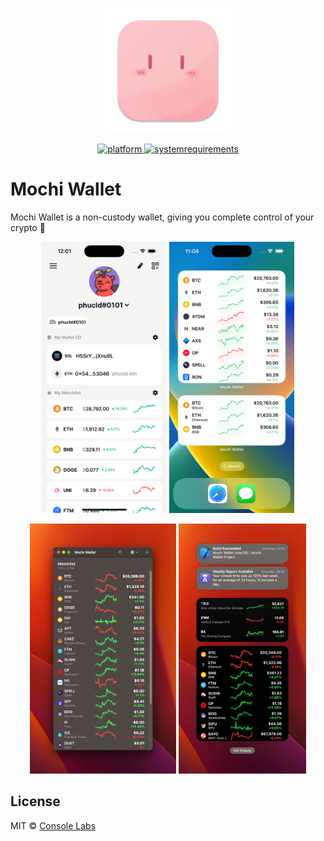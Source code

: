 <p align="center">
	<img width="200" height="200" margin-right="100%" src="misc/icon.png">
</p>
<p align="center">
	<a href="https://img.shields.io/badge/platform-iOS|macOS-lightgrey.svg">
 		<img src="https://img.shields.io/badge/platform-iOS|macOS-lightgrey.svg" alt="platform">
	</a>
	<a href="https://img.shields.io/badge/requirements-iOS 15+-ff69b4.svg">
 		<img src="https://img.shields.io/badge/requirements-iOS 15+-ff69b4.svg" alt="systemrequirements">
	</a>
</p>

# Mochi Wallet

Mochi Wallet is a non-custody wallet, giving you complete control of your crypto 🤘

<p align="center">
	<img width="200" src="misc/screen1.png">
	<img width="200" src="misc/screen3.png">
</p>

<p align="center">
	<img height="400" src="misc/screen4.png">
	<img height="400" src="misc/screen5.png">
</p>

## License

MIT &copy; [Console Labs](https://github.com/consolelabs)

